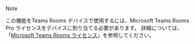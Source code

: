 > [!NOTE]
> この機能をTeams Rooms デバイスで使用するには、Microsoft Teams Rooms Pro ライセンスをデバイスに割り当てる必要があります。 詳細については、「[Microsoft Teams Rooms ライセンス](../rooms/rooms-licensing.md)」を参照してください。
